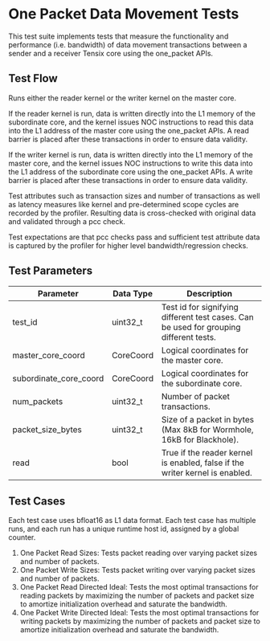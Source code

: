# One Packet Data Movement Tests

This test suite implements tests that measure the functionality and performance (i.e. bandwidth) of data movement transactions between a sender and a receiver Tensix core using the one_packet APIs.

## Test Flow
Runs either the reader kernel or the writer kernel on the master core.

If the reader kernel is run, data is written directly into the L1 memory of the subordinate core, and the kernel issues NOC instructions to read this data into the L1 address of the master core using the one_packet APIs. A read barrier is placed after these transactions in order to ensure data validity.

If the writer kernel is run, data is written directly into the L1 memory of the master core, and the kernel issues NOC instructions to write this data into the L1 address of the subordinate core using the one_packet APIs. A write barrier is placed after these transactions in order to ensure data validity.

Test attributes such as transaction sizes and number of transactions as well as latency measures like kernel and pre-determined scope cycles are recorded by the profiler. Resulting data is cross-checked with original data and validated through a pcc check.

Test expectations are that pcc checks pass and sufficient test attribute data is captured by the profiler for higher level bandwidth/regression checks.

## Test Parameters
| Parameter                 | Data Type             | Description |
| ------------------------- | --------------------- | ----------- |
| test_id                   | uint32_t              | Test id for signifying different test cases. Can be used for grouping different tests. |
| master_core_coord         | CoreCoord             | Logical coordinates for the master core. |
| subordinate_core_coord    | CoreCoord             | Logical coordinates for the subordinate core. |
| num_packets               | uint32_t              | Number of packet transactions. |
| packet_size_bytes         | uint32_t              | Size of a packet in bytes (Max 8kB for Wormhole, 16kB for Blackhole). |
| read                      | bool                  | True if the reader kernel is enabled, false if the writer kernel is enabled. |

## Test Cases
Each test case uses bfloat16 as L1 data format.
Each test case has multiple runs, and each run has a unique runtime host id, assigned by a global counter.

1. One Packet Read Sizes: Tests packet reading over varying packet sizes and number of packets.
2. One Packet Write Sizes: Tests packet writing over varying packet sizes and number of packets.
3. One Packet Read Directed Ideal: Tests the most optimal transactions for reading packets by maximizing the number of packets and packet size to amortize initialization overhead and saturate the bandwidth.
4. One Packet Write Directed Ideal: Tests the most optimal transactions for writing packets by maximizing the number of packets and packet size to amortize initialization overhead and saturate the bandwidth.
